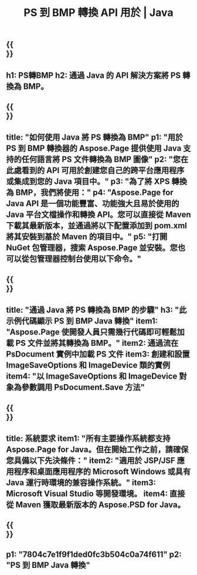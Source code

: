 ﻿---
translation: true
template: /_templates/_conversion-child-java.md
title: PS 到 BMP 轉換 API 用於 | Java
url: /java/conversion/ps-to-bmp/
description: PS 格式到 BMP 文件的示例 Java 轉換代碼。使用此示例代碼在任何基於 Web 或桌面 Java 的應用程序中將 PS 轉換為 BMP。
informat: PS
outformat: BMP
otherformats: XPS EPS
---

{{<section banner>}}
---
h1: PS轉BMP
h2: 通過 Java 的 API 解決方案將 PS 轉換為 BMP。
---

{{<section overview>}}
---
title: "如何使用 Java 將 PS 轉換為 BMP"
p1: "用於 PS 到 BMP 轉換器的 Aspose.Page 提供使用 Java 支持的任何語言將 PS 文件轉換為 BMP 圖像"
p2: "您在此處看到的 API 可用於創建您自己的跨平台應用程序或集成到您的 Java 項目中。"
p3: "為了將 XPS 轉換為 BMP，我們將使用："
p4: "Aspose.Page for Java API 是一個功能豐富、功能強大且易於使用的 Java 平台文檔操作和轉換 API。您可以直接從 Maven 下載其最新版本，並通過將以下配置添加到 pom.xml 將其安裝到基於 Maven 的項目中。"
p5: "打開 NuGet 包管理器，搜索 Aspose.Page 並安裝。您也可以從包管理器控制台使用以下命令。"
---

{{<section feature1>}}
---
title: "通過 Java 將 PS 轉換為 BMP 的步驟"
h3: "此示例代碼顯示 PS 到 BMP Java 轉換"
item1: "Aspose.Page 使開發人員只需幾行代碼即可輕鬆加載 PS 文件並將其轉換為 BMP。"
item2: 通過流在 PsDocument 實例中加載 PS 文件
item3: 創建和設置 ImageSaveOptions 和 ImageDevice 類的實例
item4: "以 ImageSaveOptions 和 ImageDevice 對象為參數調用 PsDocument.Save 方法"
---

{{<section feature2>}}
---
title: 系統要求
item1: "所有主要操作系統都支持 Aspose.Page for Java。但在開始工作之前，請確保您具備以下先決條件："
item2: "適用於 JSP/JSF 應用程序和桌面應用程序的 Microsoft Windows 或具有 Java 運行時環境的兼容操作系統。"
item3: Microsoft Visual Studio 等開發環境。
item4: 直接從 Maven 獲取最新版本的 Aspose.PSD for Java。
---

{{<section gist>}}
---
p1: "7804c7e1f9f1ded0fc3b504c0a74f611"
p2: "PS 到 BMP Java 轉換"
---

